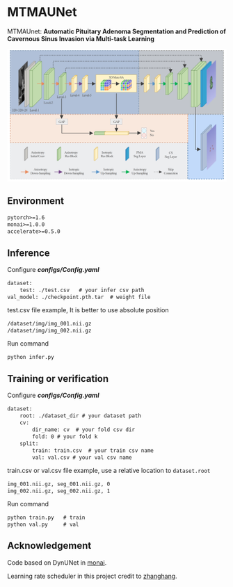 # MTMAUNet

MTMAUnet: **Automatic Pituitary Adenoma Segmentation and Prediction of Cavernous Sinus Invasion via Multi-task Learning**

![](./img/1.png)

## Environment

```
pytorch>=1.6
monai>=1.0.0
accelerate>=0.5.0
```

## Inference

Configure ***configs/Config.yaml***

```
dataset:
    test: ./test.csv   # your infer csv path
val_model: ./checkpoint.pth.tar  # weight file

```

test.csv file example, It is better to use absolute position

```
/dataset/img/img_001.nii.gz
/dataset/img/img_002.nii.gz
```

Run command

```
python infer.py
```

## Training or verification

Configure ***configs/Config.yaml***

```
dataset:
    root: ./dataset_dir # your dataset path 
    cv:
        dir_name: cv  # your fold csv dir
        fold: 0 # your fold k
    split: 
        train: train.csv  # your train csv name
        val: val.csv # your val csv name
```

train.csv or val.csv file example, use a relative location to `dataset.root`

```
img_001.nii.gz, seg_001.nii.gz, 0
img_002.nii.gz, seg_002.nii.gz, 1
```

Run command

```
python train.py   # train
python val.py     # val
```

## Acknowledgement

Code based on DynUNet in  [monai](https://github.com/Project-MONAI/MONAI).

Learning rate scheduler in this project credit to [zhanghang](https://github.com/zhanghang1989/PyTorch-Encoding/blob/58b93a741a9f494c0f3dec4d61707e6e5cc6198d/encoding/utils/lr_scheduler.py).
